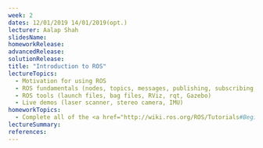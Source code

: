 ```yaml
---
week: 2
dates: 12/01/2019 14/01/2019(opt.)
lecturer: Aalap Shah
slidesName:
homeworkRelease:
advancedRelease:
solutionRelease:
title: "Introduction to ROS"
lectureTopics:
  - Motivation for using ROS
  - ROS fundamentals (nodes, topics, messages, publishing, subscribing, parameters)
  - ROS tools (launch files, bag files, RViz, rqt, Gazebo)
  - Live demos (laser scanner, stereo camera, IMU)
homeworkTopics:
  - Complete all of the <a href="http://wiki.ros.org/ROS/Tutorials#Beginner_Level">ROS beginner tutorials</a>. (1-8, 11, 13, 17 are crucial)
lectureSummary:
references:
---
```


